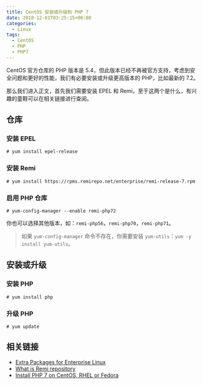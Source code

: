 ```yaml
---
title: CentOS 安装或升级到 PHP 7
date: 2018-12-01T03:25:15+00:00
categories:
  - Linux
tags:
  - CentOS
  - PHP
  - PHP7
---
```


CentOS 官方仓库的 PHP 版本是 5.4，但此版本已经不再被官方支持，考虑到安全问题和更好的性能，我们有必要安装或升级更高版本的 PHP，比如最新的 7.2。

<!--more-->

那么我们进入正文，首先我们需要安装 EPEL 和 Remi，至于这两个是什么，有兴趣的童鞋可以在相关链接进行查阅。

## 仓库

### 安装 EPEL

```shell
# yum install epel-release
```

### 安装 Remi

```shell
# yum install https://rpms.remirepo.net/enterprise/remi-release-7.rpm
```

### 启用 PHP 仓库

```shell
# yum-config-manager --enable remi-php72
```

你也可以选择其他版本，如：`remi-php56`，`remi-php70`，`remi-php71`。

> 如果 `yum-config-manager` 命令不存在，你需要安装 `yum-utils`：`yum -y install yum-utils`。

## 安装或升级

### 安装 PHP

```shell
# yum install php
```

### 升级 PHP

```shell
# yum update
```

## 相关链接

  * [Extra Packages for Enterprise Linux][1]
  * [What is Remi repository][2]
  * [Install PHP 7 on CentOS, RHEL or Fedora][3]

 [1]: https://fedoraproject.org/wiki/EPEL
 [2]: https://blog.remirepo.net/pages/English-FAQ#goal
 [3]: https://blog.remirepo.net/post/2016/02/14/Install-PHP-7-on-CentOS-RHEL-Fedora

